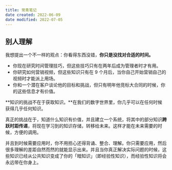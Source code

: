 ```yaml
---
title: 常青笔记
date created: 2022-06-09
date modified: 2022-07-05
---
```


## 别人理解

我想提出一个不一样的观点：你看得东西没错，**你只是没找对合适的时间。**

- 你现在研究时间管理技巧，但这些技巧只有在两年后成为管理者时才有用。
- 你研究如何营销视频，但这些知识只有在 9 个月后，当你自己开始营销自己的视频时才能派上用场。
- 你和一个潜在客户谈论他的目标和挑战，但只有明年他竞标大合同的时候，你的这些信息才有价值。

**知识的挑战不在于获取知识。**在我们的数字世界里，你几乎可以在任何时候获得几乎任何知识。

真正的挑战在于，知道什么知识有价值，并且建立一个系统，将其中的部分知识**跨跃时距传递**，将现在学习到的知识存储，转移给未来。这样才能在未来需要的时候，方便的调用。

并且到时候需要应用时，你不用担心还得背诵、整合、理解。你只需要应用，然后很多理解的差距自然而然的就能显示出来。并且当你真正解决实际问题的时候，这些知识已经从公共知识变成了你的「暗知识」（即经验性知识），而经验性知识将会永远带在你身上。
